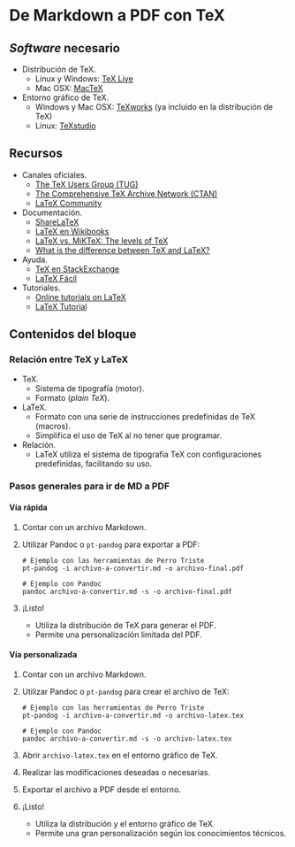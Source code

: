 # De Markdown a PDF con TeX

## *Software* necesario

* Distribución de TeX.
	* Linux y Windows: [TeX Live](https://www.tug.org/texlive/)
	* Mac OSX: [MacTeX](https://www.tug.org/mactex/)
* Entorno gráfico de TeX.
	* Windows y Mac OSX: [TeXworks](https://www.tug.org/texworks/) (ya incluido en la distribución de TeX)
	* Linux: [TeXstudio](http://texstudio.sourceforge.net/)

## Recursos

* Canales oficiales.
	* [The TeX Users Group (TUG)](https://www.tug.org/)
	* [The Comprehensive TeX Archive Network (CTAN)](https://ctan.org/)
	* [LaTeX Community](http://latex.org/forum/)
* Documentación.
	* [ShareLaTeX](https://es.sharelatex.com/learn)
	* [LaTeX en Wikibooks](https://en.wikibooks.org/wiki/LaTeX)
	* [LaTeX vs. MiKTeX: The levels of TeX](https://www.tug.org/levels.html)
	* [What is the difference between TeX and LaTeX?](https://tex.stackexchange.com/questions/49/what-is-the-difference-between-tex-and-latex#85)
* Ayuda.
	* [TeX en StackExchange](https://tex.stackexchange.com/)
	* [LaTeX Fácil](http://nokyotsu.com/latex/)
* Tutoriales.
	* [Online tutorials on LaTeX](http://tug.org.in/tutorials.html)
	* [LaTeX Tutorial](https://www.latex-tutorial.com/tutorials/)

## Contenidos del bloque

### Relación entre TeX y LaTeX

* TeX.
	* Sistema de tipografía (motor).
	* Formato (*plain TeX*).
* LaTeX.
	* Formato con una serie de instrucciones predefinidas de TeX (macros).
	* Simplifica el uso de TeX al no tener que programar.
* Relación.
	* LaTeX utiliza el sistema de tipografía TeX con configuraciones predefinidas,
  facilitando su uso.
  
### Pasos generales para ir de MD a PDF

#### Vía rápida

1. Contar con un archivo Markdown.
2. Utilizar Pandoc o `pt-pandog` para exportar a PDF:

    ```
    # Ejemplo con las herramientas de Perro Triste
    pt-pandog -i archivo-a-convertir.md -o archivo-final.pdf
   
    # Ejemplo con Pandoc
    pandoc archivo-a-convertir.md -s -o archivo-final.pdf
    ```
  
3. ¡Listo!
    * Utiliza la distribución de TeX para generar el PDF.
    * Permite una personalización limitada del PDF.
  
#### Vía personalizada

1. Contar con un archivo Markdown.
2. Utilizar Pandoc o `pt-pandog` para crear el archivo de TeX:

    ```
    # Ejemplo con las herramientas de Perro Triste
    pt-pandog -i archivo-a-convertir.md -o archivo-latex.tex
   
    # Ejemplo con Pandoc
    pandoc archivo-a-convertir.md -s -o archivo-latex.tex
    ```
3. Abrir `archivo-latex.tex` en el entorno gráfico de TeX.
4. Realizar las modificaciones deseadas o necesarias.
5. Exportar el archivo a PDF desde el entorno.
6. ¡Listo!
    * Utiliza la distribución y el entorno gráfico de TeX.
    * Permite una gran personalización según los conocimientos técnicos.
